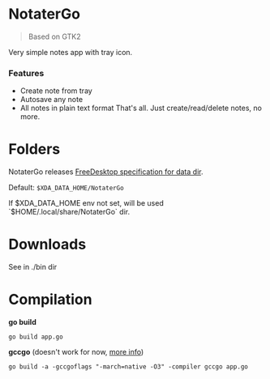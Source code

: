 # NotaterGo

> Based on GTK2

Very simple notes app with tray icon.

### Features

* Create note from tray
* Autosave any note
* All notes in plain text format
That's all. Just create/read/delete notes, no more.

# Folders
NotaterGo releases [FreeDesktop specification for data dir](http://standards.freedesktop.org/basedir-spec/latest/ar01s03.html).

Default: `$XDA_DATA_HOME/NotaterGo`

If $XDA_DATA_HOME env not set, will be used `$HOME/.local/share/NotaterGo` dir.

# Downloads

See in ./bin dir

# Compilation

**go build**
```
go build app.go
```

**gccgo** (doesn't work for now, [more info](https://github.com/mattn/go-gtk/issues/253))
```
go build -a -gccgoflags "-march=native -O3" -compiler gccgo app.go
```
